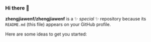 ### Hi there 👋
 
**zhengjiawenf/zhengjiawenf** is a ✨ _special_ ✨ repository because its `README.md` (this file) appears on your GitHub profile.

Here are some ideas to get you started:

 
